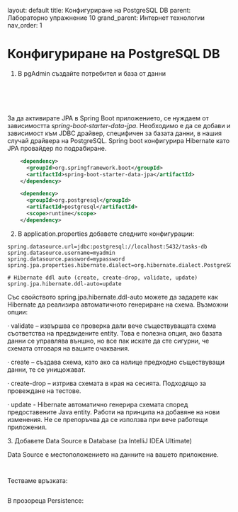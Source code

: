 ---
---
layout: default
title: Конфигуриране на PostgreSQL DB
parent: Лабораторно упражнение 10
grand_parent: Интернет технологии
nav_order: 1


# Конфигуриране на PostgreSQL DB

1. В pgAdmin създайте потребител и база от данни

<figure><img src="../../../assets/image (120).png" alt=""><figcaption></figcaption></figure>

<figure><img src="../../../assets/image (116).png" alt=""><figcaption></figcaption></figure>

<figure><img src="../../../assets/image (142).png" alt=""><figcaption></figcaption></figure>

<figure><img src="../../../assets/image (100).png" alt=""><figcaption></figcaption></figure>

<figure><img src="../../../assets/image (113).png" alt=""><figcaption></figcaption></figure>

За да активирате JPA в Spring Boot приложението, се нуждаем от зависимостта _spring-boot-starter-data-jpa_. Необходимо е да се добави и зависимост към JDBC драйвер, специфичен за базата данни, в нашия случай драйвера на PostgreSQL. Spring boot конфигурира Hibernate като JPA провайдер по подрабиране.

```xml
    <dependency>
      <groupId>org.springframework.boot</groupId>
      <artifactId>spring-boot-starter-data-jpa</artifactId>
    </dependency>

    <dependency>
      <groupId>org.postgresql</groupId>
      <artifactId>postgresql</artifactId>
      <scope>runtime</scope>
    </dependency>
```

2. В application.properties добавете следните конфигурации:

```
spring.datasource.url=jdbc:postgresql://localhost:5432/tasks-db
spring.datasource.username=myadmin
spring.datasource.password=mypassword
spring.jpa.properties.hibernate.dialect=org.hibernate.dialect.PostgreSQLDialect

# Hibernate ddl auto (create, create-drop, validate, update)
spring.jpa.hibernate.ddl-auto=update
```

Със свойството spring.jpa.hibernate.ddl-auto можете да зададете как Hibernate да реализира автоматичното генериране на схема. Възможни опции:

·       validate – извършва се проверка дали вече съществуващата схема съответства на предвидените entity.  Това е полезна опция, ако базата данни се управлява външно, но все пак искате да сте сигурни, че схемата отговаря на вашите очаквания.

·       create – създава схeма, като ако са налице предходно съществуващи данни, те се унищожават.

·       create-drop – изтрива схемата в края на сесията. Подходящо за провеждане на тестове.

·       update - Hibernate автоматично генерира схемата според предоставените Java entity. Работи на принципа на добавяне на нови изменения. Не се препоръчва да се използва при вече работещи приложения.

3\.      Добавете Data Source в Database (за IntelliJ IDEA Ultimate)

Data Source e местоположението на данните на вашето приложение. 

<figure><img src="../../../assets/image (125).png" alt=""><figcaption></figcaption></figure>

<figure><img src="../../../assets/image (124).png" alt=""><figcaption></figcaption></figure>

Тестваме връзката:

<figure><img src="../../../assets/image (90).png" alt=""><figcaption></figcaption></figure>

В прозореца Persistence:

<figure><img src="../../../assets/image (160).png" alt=""><figcaption></figcaption></figure>

<figure><img src="../../../assets/image (165).png" alt=""><figcaption></figcaption></figure>
